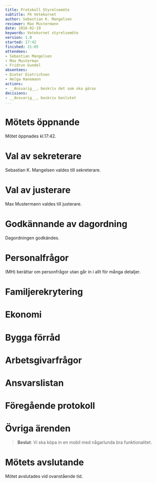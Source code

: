 ```yaml
---
title: Protokoll Styrelsemöte
subtitle: FK Vetekornet
author: Sebastian K. Mangelsen
reviewer: Max Mustermann
date: 2016-02-19
keywords: Vetekornet styrelsemöte
version: 1.0
started: 17:42
finished: 21:05
attendees:
- Sebastian Mangelsen
- Max Musterman
- Fridrun Gundel
absentees:
- Dieter Dietrichsen
- Helga Hanemann
actions:
- __Ansvarig__, beskriv det som ska göras
decisions:
- __Ansvarig__, beskriv beslutet
...
```



#   Mötets öppnande
Mötet öppnades kl.17:42.

#   Val av sekreterare
Sebastian K. Mangelsen valdes till sekreterare.

#   Val av justerare
Max Mustermann valdes till justerare.

#   Godkännande av dagordning
Dagordningen godkändes.

#   Personalfrågor
(MH) berättar om personfrågor utan går in i allt för många detaljer.

#   Familjerekrytering
#   Ekonomi
#   Bygga förråd
#   Arbetsgivarfrågor
#   Ansvarslistan
#   Föregående protokoll
#   Övriga ärenden
> __Beslut__: Vi ska köpa in en mobil med någarlunda bra funktionalitet.

#   Mötets avslutande
Mötet avslutades vid ovanstående tid.

   
